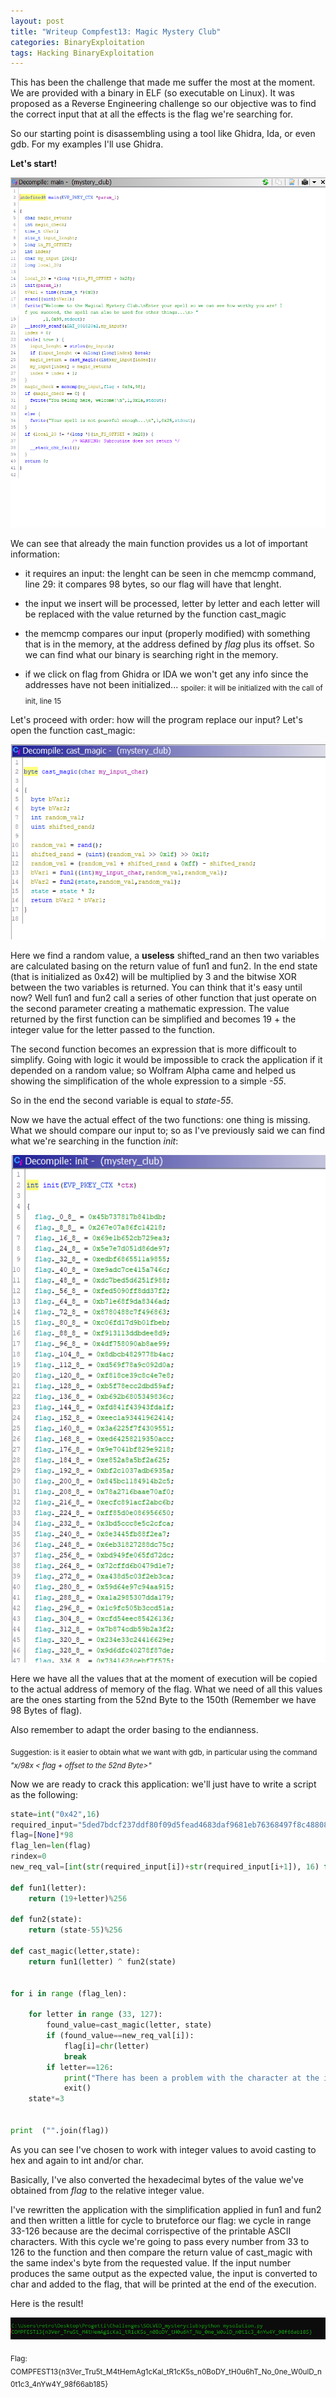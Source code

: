 ```yaml
---
layout: post
title: "Writeup Compfest13: Magic Mystery Club"
categories: BinaryExploitation
tags: Hacking BinaryExploitation
---
```

This has been the challenge that made me suffer the most at the moment. We are provided with a binary in ELF (so executable on Linux). It was proposed as a Reverse Engineering challenge so our objective was to find the correct input that at all the effects is the flag we're searching for.
<!--excerpt-->
So our starting point is disassembling using a tool like Ghidra, Ida, or even gdb. For my examples I'll use Ghidra.

**Let's start!**

![](/img/magicmysteryclub/main.png)

We can see that already the main function provides us a lot of important information:

- it requires an input: the lenght can be seen in che memcmp command, line 29: it compares 98 bytes, so our flag will have that lenght.

- the input we insert will be processed, letter by letter and each letter will be replaced with the value returned by the function cast_magic

- the memcmp compares our input (properly modified) with something that is in the memory, at the address defined by *flag* plus its offset. So we can find what our binary is searching right in the memory. 

- if we click on flag from Ghidra or IDA we won't get any info since the addresses have not been initialized... <sub>spoiler: it will be initialized with the call of init, line 15</sub>

Let's proceed with order: how will the program replace our input? Let's open the function cast_magic:

![](/img/magicmysteryclub/castmagic.png)

Here we find a random value, a **useless**  shifted_rand an then two variables are calculated basing on the return value of fun1 and fun2. In the end state (that is initialized as 0x42) will be multiplied by 3 and the bitwise XOR between the two variables is returned. You can think that it's easy until now? Well fun1 and fun2 call a series of other function that just operate on the second parameter creating a mathematic expression. The value returned by the first function can be simplified and becomes 19 + the integer value for the letter passed to the function.

The second function becomes an expression that is more difficoult to simplify. Going with logic it would be impossible to crack the application if it depended on a random value; so Wolfram Alpha came and helped us showing the simplification of the whole expression to a simple *-55*.

So in the end the second variable is equal to *state-55*.

Now we have the actual effect of the two functions: one thing is missing. What we should compare our input to; so as I've previously said we can find what we're searching in the function *init*:

![](/img/magicmysteryclub/init.png)

Here we have all the values that at the moment of execution will be copied to the actual address of memory of the flag. What we need of all this values are the ones starting from the 52nd Byte to the 150th (Remember we have 98 Bytes of flag).

Also remember to adapt the order basing to the endianness.

<sub>Suggestion: is it easier to obtain what we want with gdb, in particular using the command *"x/98x < flag + offset to the 52nd Byte>"*</sub>

Now we are ready to crack this application: we'll just have to write a script as the following:

```python
state=int("0x42",16)
required_input="5ded7bdcf237ddf80f09d5fead4683daf9681eb76368497f8c488087ebfb019b7dd16fc0d9e8dedb3d1113f999aeb80a0958f74dacb4789782b4bc8d0a2d099c8af769d5e8e7c4c839ce18f8af59bd2dcc8ef7b56c83495380b692b61fda3f94431f"
flag=[None]*98
flag_len=len(flag)
rindex=0
new_req_val=[int(str(required_input[i])+str(required_input[i+1]), 16) for i in range(0, len(required_input), 2)]

def fun1(letter):
    return (19+letter)%256

def fun2(state):
    return (state-55)%256

def cast_magic(letter,state):
    return fun1(letter) ^ fun2(state)


for i in range (flag_len):

    for letter in range (33, 127):
        found_value=cast_magic(letter, state)
        if (found_value==new_req_val[i]):
            flag[i]=chr(letter)
            break
        if letter==126:
            print("There has been a problem with the character at the index: "+ str(i))
            exit()
    state*=3


print  ("".join(flag))
```

As you can see I've chosen to work with integer values to avoid casting to hex and again to int and/or char.

Basically, I've also converted the hexadecimal bytes of the value we've obtained from *flag* to the relative integer value.

I've rewritten the application with the simplification applied in fun1 and fun2 and then written a little for cycle to bruteforce our flag: we cycle in range 33-126 because are the decimal corrispective of the printable ASCII characters. With this cycle we're going to pass every number from 33 to 126 to the function and then compare the return value of cast_magic with the same index's byte from the requested value. If the input number produces the same output as the expected value, the input is converted to char and added to the flag, that will be printed at the end of the execution.

Here is the result!

![](/img/magicmysteryclub/flag.png)

<sub>Flag: COMPFEST13{n3Ver_Tru5t_M4tHemAg1cKal_tR1cK5s_n0BoDY_tH0u6hT_No_0ne_W0ulD_n0t1c3_4nYw4Y_98f66ab185}</sub>
